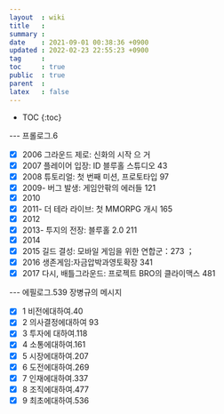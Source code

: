 ```yaml
---
layout  : wiki
title   : 
summary : 
date    : 2021-09-01 00:38:36 +0900
updated : 2022-02-23 22:55:23 +0900
tag     : 
toc     : true
public  : true
parent  : 
latex   : false
---
```

* TOC
{:toc}

--- 프롤로그.6
* [X] 2006 그라운드 제로: 신화의 시작 으 거
* [X] 2007 플레이어 입장: ID 블루홀 스튜디오 43
* [X] 2008 튜토리얼: 첫 번째 미션, 프로토타입  97
* [X] 2009- 버그 발생: 게임안팎의 에러들 121	
* [X] 2010
* [X] 2011- 더 테라 라이브: 첫 MMORPG 개시 165
* [X] 2012
* [X] 2013- 투지의 전장: 블루홀 2.0  211
* [X] 2014
* [X] 2015 길드 결성: 모바일 게임을 위한 연합군：273 ；
* [X] 2016 생존게임:자금압박과영토확장 341
* [X] 2017 다시, 배틀그라운드: 프로젝트 BRO의 클라이맥스 481
 
--- 에필로그.539
장병규의 메시지
* [X]	1 비전에대하여.40
* [X]	2 의사결정에대하여 93
* [X]	3 투자에 대하여.118
* [X]	4 소통에대하여.161
* [X]	5 시장에대하여.207
* [X]	6 도전에대하여.269
* [X]	7 인재에대하여.337
* [X]	8 조직에대하여.477
* [X]	9 최초에대하여.536

